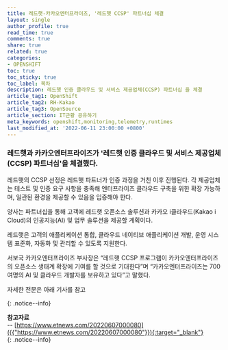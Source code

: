 ```yaml
---
title: 레드햇-카카오엔터프라이즈, '레드햇 CCSP' 파트너십 체결
layout: single
author_profile: true
read_time: true
comments: true
share: true
related: true
categories:
- OPENSHIFT
toc: true
toc_sticky: true
toc_label: 목차
description: 레드햇 인증 클라우드 및 서비스 제공업체(CCSP) 파트너십 을 체결
article_tag1: OpenShift
article_tag2: RH-Kakao
article_tag3: OpenSource
article_section: IT근황 공유하기
meta_keywords: openshift,monitoring,telemetry,runtimes
last_modified_at: '2022-06-11 23:00:00 +0800'
---
```



### 레드햇과 카카오엔터프라이즈가 '레드햇 인증 클라우드 및 서비스 제공업체(CCSP) 파트너십'을 체결했다.

레드햇의 CCSP 선정은 레드햇 파트너가 인증 과정을 거친 이후 진행된다. 각 제공업체는 테스트 및 인증 요구 사항을 충족해 엔터프라이즈 클라우드 구축을 위한 확장 가능하며, 일관된 환경을 제공할 수 있음을 입증해야 한다.

양사는 파트너십을 통해 고객에 레드햇 오픈소스 솔루션과 카카오 i클라우드(Kakao i Cloud)의 인공지능(AI) 및 업무 솔루션을 제공할 계획이다.

레드햇은 고객의 애플리케이션 통합, 클라우드 네이티브 애플리케이션 개발, 운영 시스템 표준화, 자동화 및 관리할 수 있도록 지원한다.

서보국 카카오엔터프라이즈 부사장은 “레드햇 CCSP 프로그램이 카카오엔터프라이즈의 오픈소스 생태계 확장에 기여를 할 것으로 기대한다”며 “카카오엔터프라이즈는 700여명의 AI 및 클라우드 개발자를 보유하고 있다”고 말했다.

자세한 전문은 아래 기사를 참고

{: .notice--info}

**참고자료** <br>
-- [https://www.etnews.com/20220607000080]({{"https://www.etnews.com/20220607000080"}}){:target="_blank"}<br>
{: .notice--info}
